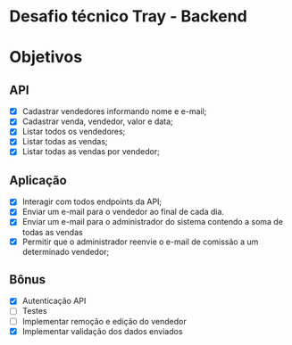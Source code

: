 # Desafio técnico Tray - Backend

# Objetivos
## API
- [x] Cadastrar vendedores informando nome e e-mail;
- [x] Cadastrar venda, vendedor, valor e data;
- [x] Listar todos os vendedores;
- [x] Listar todas as vendas;
- [x] Listar todas as vendas por vendedor;

## Aplicação
- [x] Interagir com todos endpoints da API;
- [x] Enviar um e-mail para o vendedor ao final de cada dia.
- [x] Enviar um e-mail para o administrador do sistema contendo a soma de todas as vendas
- [x] Permitir que o administrador reenvie o e-mail de comissão a um determinado vendedor;

## Bônus
- [x] Autenticação API
- [ ] Testes
- [ ] Implementar remoção e edição do vendedor
- [x] Implementar validação dos dados enviados
